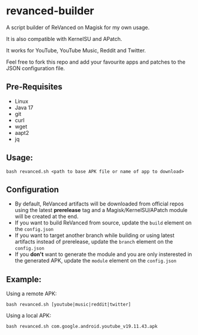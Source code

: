 # revanced-builder

A script builder of ReVanced on Magisk for my own usage.

It is also compatible with KernelSU and APatch.

It works for YouTube, YouTube Music, Reddit and Twitter.

Feel free to fork this repo and add your favourite apps and patches to the JSON configuration file.

## Pre-Requisites

- Linux
- Java 17
- git
- curl
- wget
- aapt2
- jq

## Usage:

```
bash revanced.sh <path to base APK file or name of app to download>
```

## Configuration

- By default, ReVanced artifacts will be downloaded from official repos using the latest **prerelease** tag and a Magisk/KernelSU/APatch module will be created at the end.
- If you want to build ReVanced from source, update the `build` element on the `config.json`
- If you want to target another branch while building or using latest artifacts instead of prerelease, update the `branch` element on the `config.json`
- If you **don't** want to generate the module and you are only insterested in the generated APK, update the `module` element on the `config.json`

## Example:

Using a remote APK:
```
bash revanced.sh [youtube|music|reddit|twitter]
```

Using a local APK:
```
bash revanced.sh com.google.android.youtube_v19.11.43.apk
```
